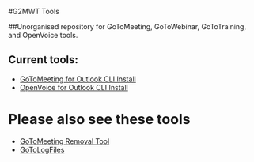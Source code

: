 #G2MWT Tools

##Unorganised repository for GoToMeeting, GoToWebinar, GoToTraining, and OpenVoice tools.

## Current tools:
* [GoToMeeting for Outlook CLI Install](https://github.com/robotmachine/G2MWT-Tools/releases/download/latest/g2m_outlook_cli.zip)
* [OpenVoice for Outlook CLI Install](https://github.com/robotmachine/G2MWT-Tools/releases/download/latest/ov_outlook_cli.zip)

# Please also see these tools
* [GoToMeeting Removal Tool](https://github.com/robotmachine/GoToMeeting-Removal-Tool)
* [GoToLogFiles](https://github.com/robotmachine/GoToLogFiles)
